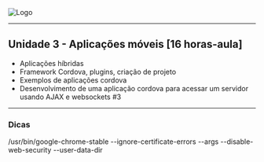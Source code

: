 
<img align="center" src="https://github.com/fabiorochaufsc/fabiorochaufsc.github.io/blob/master/web/mobile.jpg" alt="Logo">




-------

## Unidade 3 - Aplicações móveis [16 horas-aula]

* Aplicações híbridas 
* Framework Cordova, plugins, criação de projeto 
* Exemplos de aplicações cordova 
* Desenvolvimento de uma aplicação cordova para acessar um servidor usando AJAX e websockets #3


---
### Dicas
/usr/bin/google-chrome-stable  --ignore-certificate-errors  --args --disable-web-security --user-data-dir 


